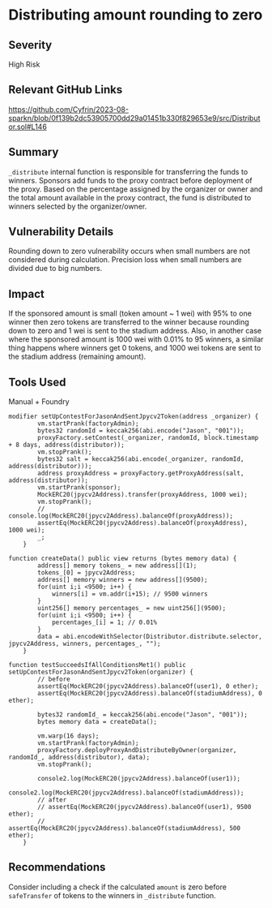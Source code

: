 # Distributing amount rounding to zero

## Severity

High Risk

## Relevant GitHub Links

<https://github.com/Cyfrin/2023-08-sparkn/blob/0f139b2dc53905700dd29a01451b330f829653e9/src/Distributor.sol#L146>

## Summary

`_distribute` internal function is responsible for transferring the funds to winners. Sponsors add funds to the proxy contract before deployment of the proxy. Based on the percentage assigned by the organizer or owner and the total amount available in the proxy contract, the fund is distributed to winners selected by the organizer/owner.

## Vulnerability Details

Rounding down to zero vulnerability occurs when small numbers are not considered during calculation. Precision loss when small numbers are divided due to big numbers.

## Impact

If the sponsored amount is small (token amount ~ 1 wei) with 95% to one winner then zero tokens are transferred to the winner because rounding down to zero and 1 wei is sent to the stadium address. Also, in another case where the sponsored amount is 1000 wei with 0.01% to 95 winners, a similar thing happens where winners get 0 tokens, and 1000 wei tokens are sent to the stadium address (remaining amount).

## Tools Used

Manual + Foundry

```solidity
modifier setUpContestForJasonAndSentJpycv2Token(address _organizer) {
        vm.startPrank(factoryAdmin);
        bytes32 randomId = keccak256(abi.encode("Jason", "001"));
        proxyFactory.setContest(_organizer, randomId, block.timestamp + 8 days, address(distributor));
        vm.stopPrank();
        bytes32 salt = keccak256(abi.encode(_organizer, randomId, address(distributor)));
        address proxyAddress = proxyFactory.getProxyAddress(salt, address(distributor));
        vm.startPrank(sponsor);
        MockERC20(jpycv2Address).transfer(proxyAddress, 1000 wei);
        vm.stopPrank();
        // console.log(MockERC20(jpycv2Address).balanceOf(proxyAddress));
        assertEq(MockERC20(jpycv2Address).balanceOf(proxyAddress), 1000 wei);
        _;
    }

function createData() public view returns (bytes memory data) {
        address[] memory tokens_ = new address[](1);
        tokens_[0] = jpycv2Address;
        address[] memory winners = new address[](9500);
        for(uint i;i <9500; i++) {
            winners[i] = vm.addr(i+15); // 9500 winners
        }
        uint256[] memory percentages_ = new uint256[](9500);
        for(uint i;i <9500; i++) {
            percentages_[i] = 1; // 0.01%
        }
        data = abi.encodeWithSelector(Distributor.distribute.selector, jpycv2Address, winners, percentages_, "");
    }

function testSucceedsIfAllConditionsMet1() public setUpContestForJasonAndSentJpycv2Token(organizer) {
        // before
        assertEq(MockERC20(jpycv2Address).balanceOf(user1), 0 ether);
        assertEq(MockERC20(jpycv2Address).balanceOf(stadiumAddress), 0 ether);

        bytes32 randomId_ = keccak256(abi.encode("Jason", "001"));
        bytes memory data = createData();

        vm.warp(16 days);
        vm.startPrank(factoryAdmin);
        proxyFactory.deployProxyAndDistributeByOwner(organizer, randomId_, address(distributor), data);
        vm.stopPrank();

        console2.log(MockERC20(jpycv2Address).balanceOf(user1));
        console2.log(MockERC20(jpycv2Address).balanceOf(stadiumAddress));
        // after
        // assertEq(MockERC20(jpycv2Address).balanceOf(user1), 9500 ether);
        // assertEq(MockERC20(jpycv2Address).balanceOf(stadiumAddress), 500 ether);
    }
```

## Recommendations

Consider including a check if the calculated `amount` is zero before `safeTransfer` of tokens to the winners in `_distribute` function.
